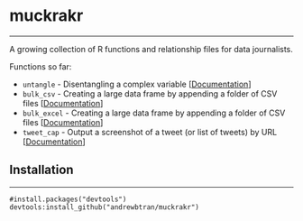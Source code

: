 # muckrakr

----

A growing collection of R functions and relationship files for data journalists.

Functions so far:

* `untangle` - Disentangling a complex variable [[Documentation](http://andrewbtran.github.com/muckrakr/untangle.html)]
* `bulk_csv` - Creating a large data frame by appending a folder of CSV files [[Documentation](http://andrewbtran.github.com/muckrakr/bulk_csv.html)]
* `bulk_excel` - Creating a large data frame by appending a folder of CSV files [[Documentation](http://andrewbtran.github.com/muckrakr/bulk_excel.html)]
* `tweet_cap` - Output a screenshot of a tweet (or list of tweets) by URL [[Documentation](http://andrewbtran.github.com/muckrakr/tweet_cap.html)]

## Installation

----

```
#install.packages("devtools")
devtools:install_github("andrewbtran/muckrakr")
```

